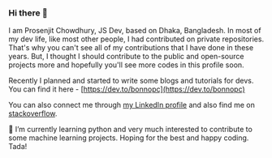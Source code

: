 ### Hi there 👋

I am Prosenjit Chowdhury, JS Dev, based on Dhaka, Bangladesh. In most of my dev life, like most other people, I had contributed on private repositories. That's why you can't see all of my contributions that I have done in these years. But, I thought I should contribute to the public and open-source projects more and hopefully you'll see more codes in this profile soon.

Recently I planned and started to write some blogs and tutorials for devs. You can find it here - [https://dev.to/bonnopc](https://dev.to/bonnopc)

You can also connect me through [my LinkedIn profile](https://www.linkedin.com/in/bonnopc/) and also find me on [stackoverflow](https://stackoverflow.com/users/7430118/bonnopc).

🌱 I’m currently learning python and very much interested to contribute to some machine learning projects. Hoping for the best and happy coding. Tada!

<!--
**bonnopc/bonnopc** is a ✨ _special_ ✨ repository because its `README.md` (this file) appears on your GitHub profile.

Here are some ideas to get you started:

- 🔭 I’m currently working on ...
- 🌱 I’m currently learning ...
- 👯 I’m looking to collaborate on ...
- 🤔 I’m looking for help with ...
- 💬 Ask me about ...
- 📫 How to reach me: ...
- 😄 Pronouns: ...
- ⚡ Fun fact: ...
-->
